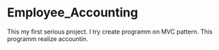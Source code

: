 # Employee_Accounting
This my first serious project. I try create programm on MVC pattern.  This programm realize accountin.
